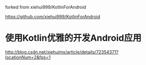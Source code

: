 forked from xiehui999/KotlinForAndroid

https://github.com/xiehui999/KotlinForAndroid

# 使用Kotlin优雅的开发Android应用
http://blog.csdn.net/xiehuimx/article/details/72354371?locationNum=2&fps=1


